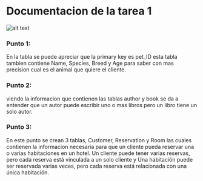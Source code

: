 # Documentacion de la tarea 1
![alt text](/G10-Db-Homeworks/C1-BaseDeDatos/Arit-Martinez/img/Tarea1.0.png)
### Punto 1:
<p>En la tabla se puede apreciar que la primary key es pet_ID esta tabla tambien contiene Name, Species, Breed y Age para saber con mas precision cual es el animal que quiere el cliente.</p>

### Punto 2:
<p>viendo la informacion que contienen las tablas author y book se da a entender que un autor puede escribir uno o mas libros pero un libro tiene un solo autor.</p>

### Punto 3:
<p>En este punto se crean 3 tablas, Customer, Reservation y Room las cuales contienen la informacion necesaria para que un cliente pueda reservar una o varias habitaciones en un hotel. Un cliente puede tener varias reservas, pero cada reserva está vinculada a un solo cliente y Una habitación puede ser reservada varias veces, pero cada reserva está relacionada con una única habitación.</p>